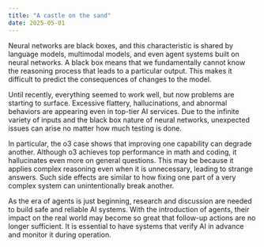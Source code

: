 ```yaml
---
title: "A castle on the sand"
date: 2025-05-01
---
```


Neural networks are black boxes, and this characteristic is shared by
language models, multimodal models, and even agent systems built on
neural networks. A black box means that we fundamentally cannot know the
reasoning process that leads to a particular output. This makes it
difficult to predict the consequences of changes to the model.

Until recently, everything seemed to work well, but now problems are
starting to surface. Excessive flattery, hallucinations, and abnormal
behaviors are appearing even in top-tier AI services. Due to the
infinite variety of inputs and the black box nature of neural networks,
unexpected issues can arise no matter how much testing is done.

In particular, the o3 case shows that improving one capability can
degrade another. Although o3 achieves top performance in math and
coding, it hallucinates even more on general questions. This may be
because it applies complex reasoning even when it is unnecessary,
leading to strange answers. Such side effects are similar to how fixing
one part of a very complex system can unintentionally break another.

As the era of agents is just beginning, research and discussion are
needed to build safe and reliable AI systems. With the introduction of
agents, their impact on the real world may become so great that
follow-up actions are no longer sufficient. It is essential to have
systems that verify AI in advance and monitor it during operation.
